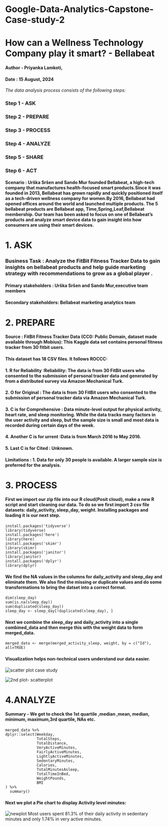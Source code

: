 # Google-Data-Analytics-Capstone-Case-study-2
# How can a Wellness Technology Company play it smart? - Bellabeat
#### Author - Priyanka Lamkoti,
#### Date : 15 August, 2024
_The data analysis process consists of the following steps:_
### Step 1 - ASK 
### Step 2 - PREPARE
### Step 3 - PROCESS
### Step 4 - ANALYZE
### Step 5 - SHARE
### Step 6 - ACT
#### Scenario : Urška Sršen and Sando Mur founded Bellabeat, a high-tech company that manufactures health-focused smart products.Since it was founded in 2013, Bellabeat has grown rapidly and quickly positioned itself as a tech-driven wellness company for women.By 2016, Bellabeat had opened offices around the world and launched multiple products. The 5 bellabeat products are Bellabeat app, Time,Spring,Leaf,Bellabeat membership. Our team has been asked to focus on one of Bellabeat’s products and analyze smart device data to gain insight into how consumers are using their smart devices.
# 1. ASK 
### Business Task : Analyze the FitBit Fitness Tracker Data to gain insights on bellabeat products and help guide marketing strategy with recommendations to grow as a global player .
#### Primary stakeholders : Urška Sršen and Sando Mur,executive team members
#### Secondary stakeholders: Bellabeat marketing analytics team
# 2. PREPARE 
#### Source : FitBit Fitness Tracker Data (CC0: Public Domain, dataset made available through Mobius): This Kaggle data set contains personal fitness tracker from 30 fitbit users.
#### This dataset has 18 CSV files. It follows ROCCC:
#### 1. R for Reliability :Reliability: The data is from 30 FitBit users who consented to the submission of personal tracker data and generated by from a distributed survey via Amazon Mechanical Turk.
#### 2. O for Original : The data is from 30 FitBit users who consented to the submission of personal tracker data via Amazon Mechanical Turk.
#### 3. C is for Comprehensive : Data minute-level output for physical activity, heart rate, and sleep monitoring. While the data tracks many factors in the user activity and sleep, but the sample size is small and most data is recorded during certain days of the week.
#### 4. Another C is for urrent :Data is from March 2016 to May 2016.
#### 5. Last C is for Cited : Unknown.
#### Limitations : 1. Data for only 30 people is available. A larger sample size is preferred for the analysis.

# 3. PROCESS
#### First we import our zip file into our R cloud(Posit cloud), make a new R script and start cleaning our data. To do so we first import 3 csv file datasets: daily_activity, sleep_day, weight. Installing packages and loading it is our next step.
```
install.packages('tidyverse')
library(tidyverse)
install.packages('here')
library(here)
install.packages('skimr')
library(skimr)
install.packages('janitor')
library(janitor)
install.packages('dplyr')
library(dplyr)
```
#### We find the NA values in the columns for daily_activity and sleep_day and eliminate them. We also find the missing or duplicate values and do some transformations to bring the datset into a correct format.
```
dim(sleep_day)
sum(is.na(sleep_day))
sum(duplicated(sleep_day))
sleep_day <- sleep_day[!duplicated(sleep_day), ]
```

#### Next we combine the sleep_day and daily_activity into a single combined_data and then merge this with the weight data to form merged_data.
```
merged_data <- merge(merged_activity_sleep, weight, by = c("Id"), all=TRUE)
```
#### Visualization helps non-technical users understand our data easier.
![scatter plot case study](https://github.com/user-attachments/assets/a908b0bb-1454-4c7c-9308-2c0c1fdbb63a)

![2nd plot- scatterplot](https://github.com/user-attachments/assets/ccb371ff-48d8-44ff-ac0a-4ee0bcb11621)

# 4.ANALYZE
#### Summary - We get to check the 1st quartile ,median ,mean, median, minimum, maximum,3rd quartile, NAs etc. 
```
merged_data %>%
dplyr::select(Weekday,
              TotalSteps,
              TotalDistance,
              VeryActiveMinutes,
              FairlyActiveMinutes,
              LightlyActiveMinutes,
              SedentaryMinutes,
              Calories,
              TotalMinutesAsleep,
              TotalTimeInBed,
              WeightPounds,
              BMI
) %>%
  summary()
```
#### Next we plot a Pie chart to display Activity level minutes:
![newplot](https://github.com/user-attachments/assets/b92de514-e3cc-4acc-b676-80136e44c93b)
Most users spent 81.3% of their daily activity in sedentary minutes and only 1.74% in very active minutes.






